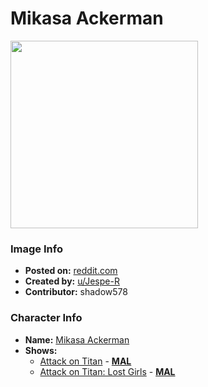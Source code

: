 # Mikasa Ackerman

<img src="https://raw.githubusercontent.com/shadow578/Project-Padoru/master/Padoru/U_Jespe-R/attack-on-titan-mikasa-ackerman-jesper.png" height="300">

### Image Info
* **Posted on:**     [reddit.com](https://www.reddit.com/r/Padoru/comments/ewpxba/daily_padoru_31_mikasa_ackerman_attack_on_titan/)
* **Created by:**    [u/Jespe-R](https://github.com/shadow578/Project-Padoru/blob/master/table-of-contents/creators/uJespeR.md)
* **Contributor:**   shadow578

### Character Info
* **Name:**   [Mikasa Ackerman](https://myanimelist.net/character/40881)
* **Shows:**
  * [Attack on Titan](https://github.com/shadow578/Project-Padoru/blob/master/table-of-contents/shows/AttackonTitan.md) - [__MAL__](https://myanimelist.net/anime/16498/Shingeki_no_Kyojin)
  * [Attack on Titan: Lost Girls](https://github.com/shadow578/Project-Padoru/blob/master/table-of-contents/shows/AttackonTitanLostGirls.md) - [__MAL__](https://myanimelist.net/manga/82799/Shingeki_no_Kyojin__Lost_Girls)


